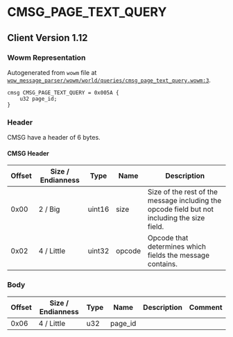 # CMSG_PAGE_TEXT_QUERY

## Client Version 1.12

### Wowm Representation

Autogenerated from `wowm` file at [`wow_message_parser/wowm/world/queries/cmsg_page_text_query.wowm:3`](https://github.com/gtker/wow_messages/tree/main/wow_message_parser/wowm/world/queries/cmsg_page_text_query.wowm#L3).
```rust,ignore
cmsg CMSG_PAGE_TEXT_QUERY = 0x005A {
    u32 page_id;
}
```
### Header

CMSG have a header of 6 bytes.

#### CMSG Header

| Offset | Size / Endianness | Type   | Name   | Description |
| ------ | ----------------- | ------ | ------ | ----------- |
| 0x00   | 2 / Big           | uint16 | size   | Size of the rest of the message including the opcode field but not including the size field.|
| 0x02   | 4 / Little        | uint32 | opcode | Opcode that determines which fields the message contains.|

### Body

| Offset | Size / Endianness | Type | Name | Description | Comment |
| ------ | ----------------- | ---- | ---- | ----------- | ------- |
| 0x06 | 4 / Little | u32 | page_id |  |  |

